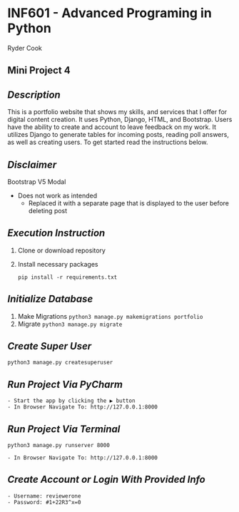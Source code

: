 # **INF601 - Advanced Programing in Python**
Ryder Cook
## **Mini Project 4**
## _Description_
This is a portfolio website that shows my skills, and services that I offer for digital content creation.
It uses Python, Django, HTML, and Bootstrap. Users have the ability to create and account to leave feedback on my work. It utilizes Django to generate tables for incoming posts, reading poll answers, as well as creating users. To get started read the instructions below.

## _Disclaimer_
Bootstrap V5 Modal
- Does not work as intended
  - Replaced it with a separate page that is displayed to the user before deleting post

## _Execution Instruction_
1. Clone or download repository
2. Install necessary packages

   `pip install -r requirements.txt`

## _Initialize Database_
1. Make Migrations
   `python3 manage.py makemigrations portfolio`
2. Migrate
   `python3 manage.py migrate`

## _Create Super User_
   
   `python3 manage.py createsuperuser`  

## _Run Project Via PyCharm_
    - Start the app by clicking the ▶ button
    - In Browser Navigate To: http://127.0.0.1:8000

## _Run Project Via Terminal_

   `python3 manage.py runserver 8000`

    - In Browser Navigate To: http://127.0.0.1:8000

## _Create Account or Login With Provided Info_
    - Username: reviewerone
    - Password: #1+22R3^x=0